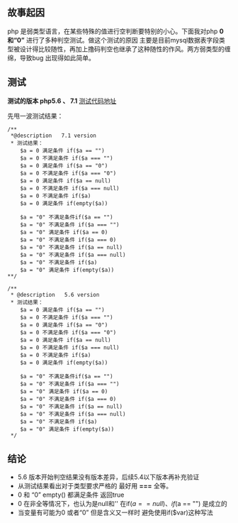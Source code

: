 
## 故事起因
php 是弱类型语言，在某些特殊的值进行空判断要特别的小心。下面我对php **0 和“0”** 进行了多种判空测试。做这个测试的原因 主要是目前mysql数据表字段类型被设计得比较随性，再加上撸码判空也继承了这种随性的作风。两方弱类型的缠绵，导致bug 出现得如此简单。


## 测试 
**测试的版本 php5.6 、 7.1** 
[测试代码地址](https://github.com/Sherlock-L/php-unit-test)

先甩一波测试结果：
```
/**
 *@description   7.1 version
 * 测试结果：
    $a = 0 满足条件 if($a == "") 
    $a = 0 不满足条件 if($a === "") 
    $a = 0 满足条件 if($a == "0") 
    $a = 0 不满足条件 if($a === "0") 
    $a = 0 满足条件 if($a == null) 
    $a = 0 不满足条件 if($a === null) 
    $a = 0 不满足条件 if($a) 
    $a = 0 满足条件 if(empty($a)) 

    $a = "0" 不满足条件if($a == "") 
    $a = "0" 不满足条件 if($a === "") 
    $a = "0" 满足条件 if($a == 0) 
    $a = "0" 不满足条件 if($a === 0) 
    $a = "0" 不满足条件 if($a == null) 
    $a = "0" 不满足条件 if($a === null) 
    $a = "0" 不满足条件 if($a) 
    $a = "0" 满足条件 if(empty($a)) 
**/

/**
 * @description   5.6 version
 * 测试结果：
    $a = 0 满足条件 if($a == "") 
    $a = 0 不满足条件 if($a === "") 
    $a = 0 满足条件 if($a == "0") 
    $a = 0 不满足条件 if($a === "0") 
    $a = 0 满足条件 if($a == null) 
    $a = 0 不满足条件 if($a === null) 
    $a = 0 不满足条件 if($a) 
    $a = 0 满足条件 if(empty($a)) 

    $a = "0" 不满足条件if($a == "") 
    $a = "0" 不满足条件 if($a === "") 
    $a = "0" 满足条件 if($a == 0) 
    $a = "0" 不满足条件 if($a === 0) 
    $a = "0" 不满足条件 if($a == null) 
    $a = "0" 不满足条件 if($a === null) 
    $a = "0" 不满足条件 if($a) 
    $a = "0" 满足条件 if(empty($a)) 
 */
```

## 结论
- 5.6 版本开始判空结果没有版本差异，后续5.4以下版本再补充验证
- 从测试结果看出对于类型要求严格的 最好用 **===** 全等。
- 0 和 “0”  empty() 都满足条件 返回true 
- 0 在非全等情况下，也认为是null和''   在if($a == null) 、if($a == "")  是成立的
-  当变量有可能为0 或者“0” 但是含义又一样时  避免使用if($var)这种写法
